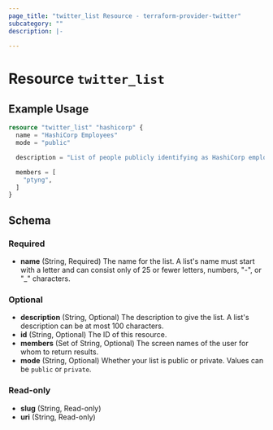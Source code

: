 ```yaml
---
page_title: "twitter_list Resource - terraform-provider-twitter"
subcategory: ""
description: |-
  
---
```


# Resource `twitter_list`



## Example Usage

```terraform
resource "twitter_list" "hashicorp" {
  name = "HashiCorp Employees"
  mode = "public"

  description = "List of people publicly identifying as HashiCorp employees."

  members = [
    "ptyng",
  ]
}
```

## Schema

### Required

- **name** (String, Required) The name for the list. A list's name must start with a letter and can consist only of 25 or fewer letters, numbers, "-", or "_" characters.

### Optional

- **description** (String, Optional) The description to give the list. A list's description can be at most 100 characters.
- **id** (String, Optional) The ID of this resource.
- **members** (Set of String, Optional) The screen names of the user for whom to return results.
- **mode** (String, Optional) Whether your list is public or private. Values can be `public` or `private`.

### Read-only

- **slug** (String, Read-only)
- **uri** (String, Read-only)

